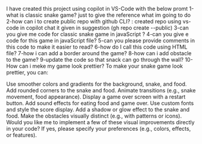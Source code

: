 I have created this project using copilot in VS-Code with the below promt
1-what is classic snake game? just to give the reference what im going to do
2-how can i to create public repo with github CLI? : created repo using vs-code in copilot chat it given in suggestion (gh repo create <repo-name> --public)
3-can you give me code for classic snake game in javaScript ?
4-can you give e code for this game in javaScript file?
5-can you please provide comments in this code to make it easier to read?
6-how do I call this code using HTML file?
7-how i can add a border around the game?
8-how can i add obstacle to the game?
9-update the code so that snack can go through the wall?
10-How can i meke my game look prettier?
  To make your snake game look prettier, you can:

  Use smoother colors and gradients for the background, snake, and food.
  Add rounded corners to the snake and food.
  Animate transitions (e.g., snake movement, food appearance).
  Display a game over screen with a restart button.
  Add sound effects for eating food and game over.
  Use custom fonts and style the score display.
  Add a shadow or glow effect to the snake and food.
  Make the obstacles visually distinct (e.g., with patterns or icons).
  Would you like me to implement a few of these visual improvements directly in your code? If yes, please specify your preferences (e.g., colors, effects, or features).
